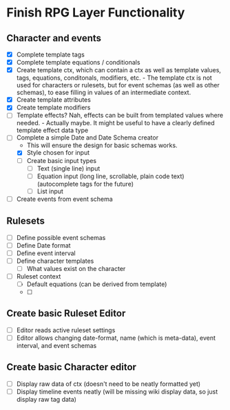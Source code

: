 # Finish RPG Layer Functionality

## Character and events
- [x] Complete template tags
- [x] Complete template equations / conditionals
- [x] Create template ctx, which can contain a ctx as well as template values, tags, equations, conditonals, modifiers, etc.
            - The template ctx is not used for characters or rulesets, but for event schemas (as well as other schemas), to ease filling in values of an intermediate context.
- [x] Create template attributes
- [x] Create template modifiers
- [ ] Template effects? Nah, effects can be built from templated values where needed.
            - Actually maybe. It might be useful to have a clearly defined template effect data type
- [ ] Complete a simple Date and Date Schema creator
    - This will ensure the design for basic schemas works.
    - [x] Style chosen for input
    - [ ] Create basic input types
        - [ ] Text (single line) input
        - [ ] Equation input (long line, scrollable, plain code text) (autocomplete tags for the future)
        - [ ] List input
- [ ] Create events from event schema

## Rulesets
- [ ] Define possible event schemas
- [ ] Define Date format
- [ ] Define event interval
- [ ] Define character templates
    - [ ] What values exist on the character
- [ ] Ruleset context
    - [ ] Default equations (can be derived from template)
    - [ ] 

## Create basic Ruleset Editor
- [ ] Editor reads active ruleset settings
- [ ] Editor allows changing date-format, name (which is meta-data), event interval, and event schemas

## Create basic Character editor
- [ ] Display raw data of ctx (doesn't need to be neatly formatted yet)
- [ ] Display timeline events neatly (will be missing wiki display data, so just display raw tag data)
